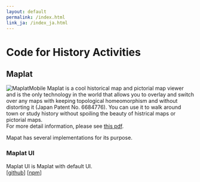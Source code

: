 ```yaml
---
layout: default
permalink: /index.html
link_ja: /index_ja.html
---
```


# Code for History Activities

## Maplat
![MaplatMobile](Maplat-iPhone.png)
Maplat is a cool historical map and pictorial map viewer and is the only technology in the world that allows you to overlay and switch over any maps with keeping topological homeomorphism and without distorting it (Japan Patent No. 6684776). You can use it to walk around town or study history without spoiling the beauty of histrical maps or pictorial maps.  
For more detail information, please see [this pdf](maplat_flyer.pdf). 

Mapat has several implementations for its purpose.

### Maplat UI
Maplat UI is Maplat with default UI.  
[[github](https://github.com/code4history/Maplat/wiki)] [[npm](https://www.npmjs.com/package/@maplat/ui)]  


